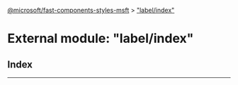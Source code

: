 [@microsoft/fast-components-styles-msft](../README.md) > ["label/index"](../modules/_label_index_.md)

# External module: "label/index"

## Index

---

